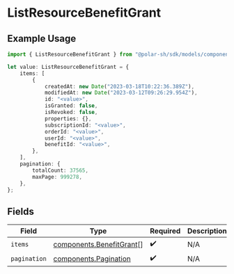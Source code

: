 # ListResourceBenefitGrant

## Example Usage

```typescript
import { ListResourceBenefitGrant } from "@polar-sh/sdk/models/components";

let value: ListResourceBenefitGrant = {
    items: [
        {
            createdAt: new Date("2023-03-18T10:22:36.389Z"),
            modifiedAt: new Date("2023-03-12T09:26:29.954Z"),
            id: "<value>",
            isGranted: false,
            isRevoked: false,
            properties: {},
            subscriptionId: "<value>",
            orderId: "<value>",
            userId: "<value>",
            benefitId: "<value>",
        },
    ],
    pagination: {
        totalCount: 37565,
        maxPage: 999278,
    },
};
```

## Fields

| Field                                                                | Type                                                                 | Required                                                             | Description                                                          |
| -------------------------------------------------------------------- | -------------------------------------------------------------------- | -------------------------------------------------------------------- | -------------------------------------------------------------------- |
| `items`                                                              | [components.BenefitGrant](../../models/components/benefitgrant.md)[] | :heavy_check_mark:                                                   | N/A                                                                  |
| `pagination`                                                         | [components.Pagination](../../models/components/pagination.md)       | :heavy_check_mark:                                                   | N/A                                                                  |